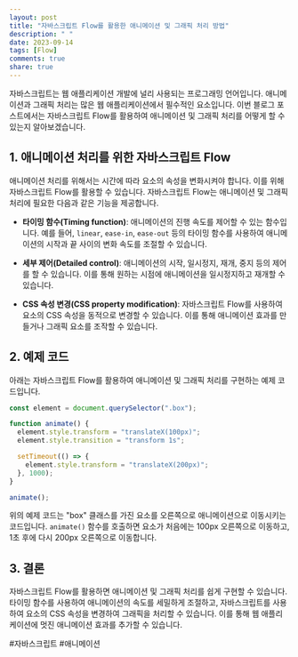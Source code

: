 ```yaml
---
layout: post
title: "자바스크립트 Flow를 활용한 애니메이션 및 그래픽 처리 방법"
description: " "
date: 2023-09-14
tags: [Flow]
comments: true
share: true
---
```


자바스크립트는 웹 애플리케이션 개발에 널리 사용되는 프로그래밍 언어입니다. 애니메이션과 그래픽 처리는 많은 웹 애플리케이션에서 필수적인 요소입니다. 이번 블로그 포스트에서는 자바스크립트 Flow를 활용하여 애니메이션 및 그래픽 처리를 어떻게 할 수 있는지 알아보겠습니다.

## 1. 애니메이션 처리를 위한 자바스크립트 Flow

애니메이션 처리를 위해서는 시간에 따라 요소의 속성을 변화시켜야 합니다. 이를 위해 자바스크립트 Flow를 활용할 수 있습니다. 자바스크립트 Flow는 애니메이션 및 그래픽 처리에 필요한 다음과 같은 기능을 제공합니다.

- **타이밍 함수(Timing function)**: 애니메이션의 진행 속도를 제어할 수 있는 함수입니다. 예를 들어, `linear`, `ease-in`, `ease-out` 등의 타이밍 함수를 사용하여 애니메이션의 시작과 끝 사이의 변화 속도를 조절할 수 있습니다.

- **세부 제어(Detailed control)**: 애니메이션의 시작, 일시정지, 재개, 중지 등의 제어를 할 수 있습니다. 이를 통해 원하는 시점에 애니메이션을 일시정지하고 재개할 수 있습니다.

- **CSS 속성 변경(CSS property modification)**: 자바스크립트 Flow를 사용하여 요소의 CSS 속성을 동적으로 변경할 수 있습니다. 이를 통해 애니메이션 효과를 만들거나 그래픽 요소를 조작할 수 있습니다.

## 2. 예제 코드

아래는 자바스크립트 Flow를 활용하여 애니메이션 및 그래픽 처리를 구현하는 예제 코드입니다.

```javascript
const element = document.querySelector(".box");

function animate() {
  element.style.transform = "translateX(100px)";
  element.style.transition = "transform 1s";

  setTimeout(() => {
    element.style.transform = "translateX(200px)";
  }, 1000);
}

animate();
```

위의 예제 코드는 "box" 클래스를 가진 요소를 오른쪽으로 애니메이션으로 이동시키는 코드입니다. `animate()` 함수를 호출하면 요소가 처음에는 100px 오른쪽으로 이동하고, 1초 후에 다시 200px 오른쪽으로 이동합니다.

## 3. 결론

자바스크립트 Flow를 활용하면 애니메이션 및 그래픽 처리를 쉽게 구현할 수 있습니다. 타이밍 함수를 사용하여 애니메이션의 속도를 세밀하게 조절하고, 자바스크립트를 사용하여 요소의 CSS 속성을 변경하여 그래픽을 처리할 수 있습니다. 이를 통해 웹 애플리케이션에 멋진 애니메이션 효과를 추가할 수 있습니다.

\#자바스크립트 #애니메이션
